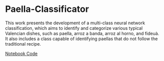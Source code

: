 # Paella-Classificator

This work presents the development of a multi-class neural network classification, which aims to identify and categorize various typical Valencian dishes, such as paella, arroz a banda, arroz al horno, and fideuà. It also includes a class capable of identifying paellas that do not follow the traditional recipe.

[Notebook Code](https://nbviewer.org/github/ramalmar/Paella-Classificator/blob/main/PaellaClassificator.ipynb)





